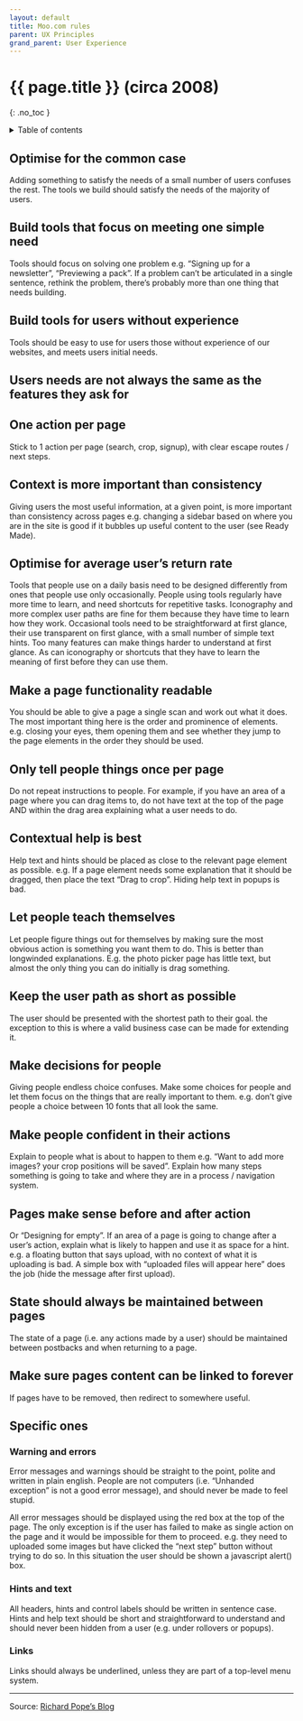 ```yaml
---
layout: default
title: Moo.com rules 
parent: UX Principles
grand_parent: User Experience
---
```


# {{ page.title }} (circa 2008)
{: .no_toc }

<details markdown="block">
  
  <summary>
Table of contents
  </summary>
  
- TOC
{:toc}

</details>

## Optimise for the common case
Adding something to satisfy the needs of a small number of users confuses the rest. The tools we build should satisfy the needs of the majority of users.

## Build tools that focus on meeting one simple need
Tools should focus on solving one problem e.g. “Signing up for a newsletter”, “Previewing a pack”. If a problem can’t be articulated in a single sentence, rethink the problem, there’s probably more than one thing that needs building.

## Build tools for users without experience
Tools should be easy to use for users those without experience of our websites, and meets users initial needs.

## Users needs are not always the same as the features they ask for

## One action per page
Stick to 1 action per page (search, crop, signup), with clear escape routes / next steps.

## Context is more important than consistency
Giving users the most useful information, at a given point, is more important than consistency across pages e.g. changing a sidebar based on where you are in the site is good if it bubbles up useful content to the user (see Ready Made).

## Optimise for average user’s return rate
Tools that people use on a daily basis need to be designed differently from ones that people use only occasionally.
People using tools regularly have more time to learn, and need shortcuts for repetitive tasks. Iconography and more complex user paths are fine for them because they have time to learn how they work.
Occasional tools need to be straightforward at first glance, their use transparent on first glance, with a small number of simple text hints.
Too many features can make things harder to understand at first glance. As can iconography or shortcuts that they have to learn the meaning of first before they can use them.

## Make a page functionality readable
You should be able to give a page a single scan and work out what it does. The most important thing here is the order and prominence of elements. e.g. closing your eyes, them opening them and see whether they jump to the page elements in the order they should be used.

## Only tell people things once per page
Do not repeat instructions to people. For example, if you have an area
of a page where you can drag items to, do not have text at the top of the page AND within the drag area explaining what a user needs to do.

## Contextual help is best
Help text and hints should be placed as close to the relevant page element as possible. e.g. If a page element needs some explanation
that it should be dragged, then place the text “Drag to crop”. Hiding help text in popups is bad.

## Let people teach themselves
Let people figure things out for themselves by making sure the most
obvious action is something you want them to do. This is better than longwinded explanations. E.g. the photo picker page has little text, but almost the only thing you can do initially is drag something.

## Keep the user path as short as possible
The user should be presented with the shortest path to their goal. the exception to this is where a valid business case can be made for extending it.

## Make decisions for people
Giving people endless choice confuses. Make some choices for people and let them focus on the things that are really important to them. e.g. don’t give people a choice between 10 fonts that all look the same.

## Make people confident in their actions
Explain to people what is about to happen to them e.g. “Want to add more images? your crop positions will be saved”. Explain how many steps something is going to take and where they are in a process / navigation system.

## Pages make sense before and after action
Or “Designing for empty”. If an area of a page is going to change after a user’s action, explain what is likely to happen and use it as space for a hint. e.g. a floating button that says upload, with no context of what it is uploading is bad. A simple box with “uploaded files will appear here” does the job (hide the message after first upload).

## State should always be maintained between pages
The state of a page (i.e. any actions made by a user) should be
maintained between postbacks and when returning to a page.

## Make sure pages content can be linked to forever
If pages have to be removed, then redirect to somewhere useful.

## Specific ones

### Warning and errors
Error messages and warnings should be straight to the point, polite and written in plain english. People are not computers (i.e. “Unhanded exception” is not a good error message), and should never be made to feel stupid.

All error messages should be displayed using the red box at the top of the page. The only exception is if the user has failed to make as single action on the page and it would be impossible for them to proceed. e.g. they need to uploaded some images but have clicked the “next step” button without trying to do so. In this situation the user should be shown a javascript alert() box.

### Hints and text
All headers, hints and control labels should be written in sentence case. Hints and help text should be short and straightforward to understand and should never been hidden from a user (e.g. under rollovers or popups).

### Links
Links should always be underlined, unless they are part of a top-level menu system.

---

Source: [Richard Pope’s Blog](https://richardpope.org/blog/2014/08/02/moo-ux-rules-circa-2008/)